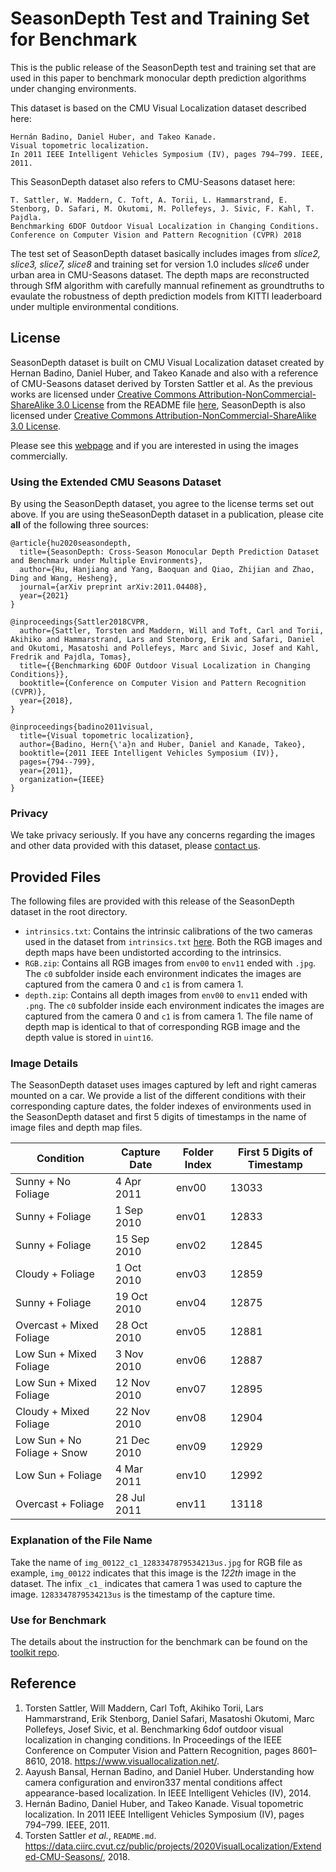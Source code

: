 # SeasonDepth Test and Training Set for Benchmark

This is the public release of the SeasonDepth test and training set that are used in this paper to 
benchmark monocular depth prediction algorithms under changing environments.

This dataset is based on the CMU Visual Localization dataset described here:
```
Hernán Badino, Daniel Huber, and Takeo Kanade. 
Visual topometric localization. 
In 2011 IEEE Intelligent Vehicles Symposium (IV), pages 794–799. IEEE, 2011.
```
This SeasonDepth  dataset also refers to CMU-Seasons dataset here:
```
T. Sattler, W. Maddern, C. Toft, A. Torii, L. Hammarstrand, E. Stenborg, D. Safari, M. Okutomi, M. Pollefeys, J. Sivic, F. Kahl, T. Pajdla. 
Benchmarking 6DOF Outdoor Visual Localization in Changing Conditions. 
Conference on Computer Vision and Pattern Recognition (CVPR) 2018 
```

The test set of SeasonDepth dataset basically includes images from *slice2, slice3, slice7, slice8* and training set for version 1.0 includes *slice6* under urban area in CMU-Seasons dataset. The depth maps are reconstructed through SfM algorithm with carefully mannual refinement as groundtruths to evaulate the robustness of depth prediction models from KITTI leaderboard under multiple environmental conditions.

## License
SeasonDepth dataset is built on CMU Visual Localization dataset created by 
Hernan Badino, Daniel Huber, and Takeo Kanade and also with a reference of CMU-Seasons dataset derived by Torsten Sattler et al.
As the previous works are licensed under 
[Creative Commons Attribution-NonCommercial-ShareAlike 3.0 License](https://creativecommons.org/licenses/by-nc-sa/3.0/) from the README file [here](https://data.ciirc.cvut.cz/public/projects/2020VisualLocalization/Extended-CMU-Seasons/), SeasonDepth is also licensed under [Creative Commons Attribution-NonCommercial-ShareAlike 3.0 License](https://creativecommons.org/licenses/by-nc-sa/3.0/).


Please see this [webpage](https://www.visuallocalization.net/) and  if you are
interested in using the images commercially.

### Using the Extended CMU Seasons Dataset
By using the SeasonDepth dataset, you agree to the license terms set out above.
If you are using theSeasonDepth dataset in a publication, please cite **all** of the
following three sources:
```
@article{hu2020seasondepth,
  title={SeasonDepth: Cross-Season Monocular Depth Prediction Dataset and Benchmark under Multiple Environments},
  author={Hu, Hanjiang and Yang, Baoquan and Qiao, Zhijian and Zhao, Ding and Wang, Hesheng},
  journal={arXiv preprint arXiv:2011.04408},
  year={2021}
}

@inproceedings{Sattler2018CVPR,
  author={Sattler, Torsten and Maddern, Will and Toft, Carl and Torii, Akihiko and Hammarstrand, Lars and Stenborg, Erik and Safari, Daniel and Okutomi, Masatoshi and Pollefeys, Marc and Sivic, Josef and Kahl, Fredrik and Pajdla, Tomas},
  title={{Benchmarking 6DOF Outdoor Visual Localization in Changing Conditions}},
  booktitle={Conference on Computer Vision and Pattern Recognition (CVPR)},
  year={2018},
}

@inproceedings{badino2011visual,
  title={Visual topometric localization},
  author={Badino, Hern{\'a}n and Huber, Daniel and Kanade, Takeo},
  booktitle={2011 IEEE Intelligent Vehicles Symposium (IV)},
  pages={794--799},
  year={2011},
  organization={IEEE}
}
```


### Privacy
We take privacy seriously. If you have any concerns regarding the images and other data
provided with this dataset, please [contact us](mailto:hanjianghu@cmu.edu).



## Provided Files
The following files are provided with this release of the SeasonDepth dataset in the root directory.
* `intrinsics.txt`: Contains the intrinsic calibrations of the two cameras used in the dataset from `intrinsics.txt` [here](https://data.ciirc.cvut.cz/public/projects/2020VisualLocalization/Extended-CMU-Seasons/intrinsics.txt). Both the RGB images and depth maps have been undistorted according to the intrinsics.
* `RGB.zip`: Contains all RGB images from `env00` to `env11` ended with `.jpg`. The `c0` subfolder inside each environment indicates the images are captured from the camera 0 and `c1` is from camera 1.
* `depth.zip`: Contains all depth images from `env00` to `env11` ended with `.png`. The `c0` subfolder inside each environment indicates the images are captured from the camera 0 and `c1` is from camera 1. The file name of depth map is identical to that of corresponding RGB image and the depth value is stored in `uint16`.

### Image Details
The SeasonDepth dataset uses images captured by left and right cameras mounted on a car. 
We provide a list of the 
different conditions with their corresponding capture dates, the folder indexes of environments used in the SeasonDepth dataset and first 5 digits of timestamps in the name of image files and depth map files.


Condition | Capture Date | Folder Index | First 5 Digits of Timestamp
------------|---------------- | ---------------| --------------- 
Sunny + No Foliage | 4 Apr 2011             | env00 | 13033
Sunny + Foliage | 1 Sep 2010                | env01 | 12833
Sunny + Foliage | 15 Sep 2010               | env02 | 12845
Cloudy + Foliage | 1 Oct 2010               | env03 | 12859
Sunny + Foliage | 19 Oct 2010               | env04 | 12875
Overcast + Mixed Foliage | 28 Oct 2010      | env05 | 12881
Low Sun + Mixed Foliage | 3 Nov 2010        | env06 | 12887
Low Sun + Mixed Foliage | 12 Nov 2010       | env07 | 12895
Cloudy + Mixed Foliage | 22 Nov 2010        | env08 | 12904
Low Sun + No Foliage + Snow | 21 Dec 2010   | env09 | 12929
Low Sun + Foliage | 4 Mar 2011              | env10 | 12992
Overcast + Foliage | 28 Jul 2011            | env11 | 13118

### Explanation of the File Name
Take the name of `img_00122_c1_1283347879534213us.jpg` for RGB file as example, `img_00122` indicates that this image is the *122th* image in the dataset. The infix `_c1_` indicates that camera 1 was used to capture the image. `1283347879534213us` is the timestamp of the capture time.

### Use for Benchmark
The details about the instruction for the benchmark can be found on the [toolkit repo](https://github.com/SeasonDepth/SeasonDepth).


## Reference
1. Torsten Sattler, Will Maddern, Carl Toft, Akihiko Torii, Lars Hammarstrand, Erik Stenborg, Daniel Safari, Masatoshi Okutomi, Marc Pollefeys, Josef Sivic, et al. Benchmarking 6dof outdoor visual localization in changing conditions. In Proceedings of the IEEE Conference on Computer Vision and Pattern Recognition, pages 8601–8610, 2018. https://www.visuallocalization.net/.
2. Aayush Bansal, Hernan Badino, and Daniel Huber. Understanding how camera configuration and environ337
mental conditions affect appearance-based localization. In IEEE Intelligent Vehicles (IV), 2014.
3. Hernán Badino, Daniel Huber, and Takeo Kanade. Visual topometric localization. In 2011 IEEE Intelligent Vehicles Symposium (IV), pages 794–799. IEEE, 2011.
4. Torsten Sattler *et al.*, `README.md`. https://data.ciirc.cvut.cz/public/projects/2020VisualLocalization/Extended-CMU-Seasons/, 2018.
